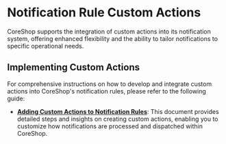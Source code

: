 # Notification Rule Custom Actions

CoreShop supports the integration of custom actions into its notification system, offering enhanced flexibility and the
ability to tailor notifications to specific operational needs.

## Implementing Custom Actions

For comprehensive instructions on how to develop and integrate custom actions into CoreShop's notification rules, please
refer to the following guide:

- **[Adding Custom Actions to Notification Rules](../01_Extending_Guide/04_Extending_Rule_Actions.md)**: This document
  provides detailed steps and insights on creating custom actions, enabling you to customize how notifications are
  processed and dispatched within CoreShop.
